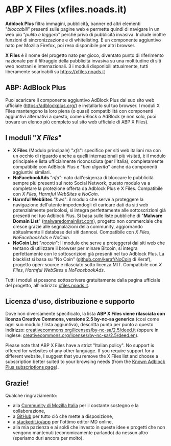 
ABP X Files (xfiles.noads.it)
===================
**Adblock Plus** filtra immagini, pubblicità, banner ed altri elementi "*bloccabili*" presenti sulle pagine web e permette quindi di navigare in un web più "*pulito e leggero*" perché privo di pubblicità invasiva. Include inoltre funzioni di sincronizzazione e di whitelisting. È un componente aggiuntivo nato per Mozilla Firefox, poi reso disponibile per altri browser.

**X Files** è il nome del progetto nato per gioco, diventato punto di riferimento nazionale per il filtraggio della pubblicità invasiva su una moltitudine di siti web nostrani e internazionali. 3 i moduli disponibili attualmente, tutti liberamente scaricabili su https://xfiles.noads.it

ABP: AdBlock Plus
-----------------

Puoi scaricare il componente aggiuntivo AdBlock Plus dal suo sito web ufficiale (https://adblockplus.org/) e installarlo sul tuo browser.  I moduli X Files mantengono la loro piena (o quasi) compatibilità con componenti aggiuntivi alternativi a questo, come uBlock o AdBlock (e non solo, puoi trovare un elenco più completo sul sito web ufficiale di ABP X Files).

I moduli "*X Files*"
-------------------

 - **X Files** (Modulo principale) "*xfs*": specifico per siti web italiani ma con un occhio di riguardo anche a quelli internazionali più visitati, è il modulo principale e lista ufficialmente riconosciuta (per l'Italia), completamente compatibile con AdBlock Plus e "*ben digerita*" anche da componenti aggiuntivi similari.
 - **NoFacebookAds** "*nfa*": nato dall'esigenza di bloccare le pubblicità sempre più presenti sul noto Social Network, questo modulo va a completare la protezione offerta da Adblock Plus e X Files. Compatibile con *X Files*, *Harmful WebSites* e *NoCoin*.
 - **Harmful WebSites** "*hws*": il modulo che serve a proteggere la navigazione dell'utente impedendogli di caricare dati da siti web potenzialmente pericolosi, si integra perfettamente alle sottoscrizioni già presenti nel tuo Adblock Plus. Si basa sulle liste pubbliche di "**Malware Domain List**" ([malwaredomainlist.com](http://www.malwaredomainlist.com/)), progetto non commerciale che cresce grazie alle segnalazioni della community, aggiornando abitualmente il database dei siti dannosi. Compatibile con *X Files*, *NoFacebookAds* e *NoCoin*.
 - **NoCoin List** "*nocoin*": Il modulo che serve a proteggersi dai siti web che tentano di utilizzare il browser per minare Bitcoin, si integra perfettamente con le sottoscrizioni già presenti nel tuo Adblock Plus. La blacklist si basa su "No Coin" ([github.com/keraf/NoCoin](https://github.com/keraf/NoCoin) di Keraf), progetto open-source e rilasciato sotto licenza MIT. Compatibile con *X Files*, *Harmful WebSites* e *NoFacebookAds*.

Tutti i moduli si possono sottoscrivere gratuitamente dalla pagina ufficiale del progetto, all'indirizzo [xfiles.noads.it](https://xfiles.noads.it/).

Licenza d'uso, distribuzione e supporto
---------------------------------------

Dove non diversamente specificato, la lista **ABP X Files viene rilasciata con licenza Creative Commons, versione 2.5 by-nc-sa generica** (così come ogni suo modulo / lista aggiuntiva), descritta punto per punto a questo indirizzo: [creativecommons.org/licenses/by-nc-sa/2.5/deed.it](https://creativecommons.org/licenses/by-nc-sa/2.5/deed.it) (oppure in inglese: [creativecommons.org/licenses/by-nc-sa/2.5/deed.en](https://creativecommons.org/licenses/by-nc-sa/2.5/deed.en)).

Please note that ABP X Files have a strict "Italian policy". No support is offered for websites of any other language. If you require support for a different website, I suggest that you remove the X Files list and choose a subscription better suited to your browsing needs (from the [Known Adblock Plus subscriptions page](http://adblockplus.org/en/subscriptions)).

Grazie!
-------
Qualche ringraziamento:

 - alla [Community di Mozilla Italia](https://forum.mozillaitalia.org) per il costante sostegno e la collaborazione,
 - a [GitHub](https://github.com/) per tutto ciò che mette a disposizione,
 - a [stackedit.io/app](https://stackedit.io/app) per l'ottimo editor MD online,
 - alla mia pazienza e ai soldi che investo in queste idee e progetti che non vengono mantenuti (economicamente parlando) da nessun altro (speriamo duri ancora per molto).
